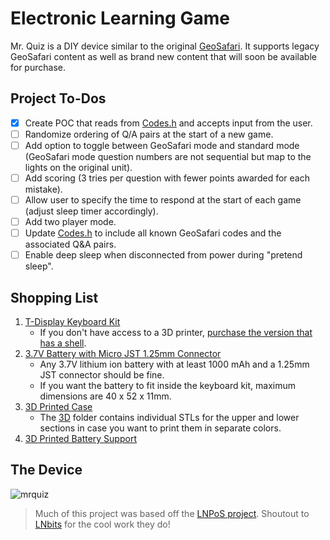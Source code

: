# Electronic Learning Game
Mr. Quiz is a DIY device similar to the original [GeoSafari](https://en.wikipedia.org/wiki/GeoSafari). It supports legacy GeoSafari content as well as brand new content that will soon be available for purchase.

## Project To-Dos
- [x] Create POC that reads from [Codes.h](Codes.h) and accepts input from the user.
- [ ] Randomize ordering of Q/A pairs at the start of a new game.
- [ ] Add option to toggle between GeoSafari mode and standard mode (GeoSafari mode question numbers are not sequential but map to the lights on the original unit).
- [ ] Add scoring (3 tries per question with fewer points awarded for each mistake).
- [ ] Allow user to specify the time to respond at the start of each game (adjust sleep timer accordingly).
- [ ] Add two player mode.
- [ ] Update [Codes.h](Codes.h) to include all known GeoSafari codes and the associated Q&A pairs.
- [ ] Enable deep sleep when disconnected from power during "pretend sleep".

## Shopping List
1. [T-Display Keyboard Kit](https://a.aliexpress.com/_mNxfdco)
   - If you don't have access to a 3D printer, [purchase the version that has a shell](https://www.aliexpress.us/item/3256803403391540.html).
1. [3.7V Battery with Micro JST 1.25mm Connector](https://a.co/d/82xNgZM)
   - Any 3.7V lithium ion battery with at least 1000 mAh and a 1.25mm JST connector should be fine.
   - If you want the battery to fit inside the keyboard kit, maximum dimensions are 40 x 52 x 11mm. 
1. [3D Printed Case](3D/keyboard-case.stl)
   - The [3D](3D) folder contains individual STLs for the upper and lower sections in case you want to print them in separate colors. 
3. [3D Printed Battery Support](3D/battery-support.stl)

## The Device

![mrquiz](https://user-images.githubusercontent.com/7928540/229888725-3ef2f42c-9a16-4bfd-ad37-2b7054d0659a.jpg)

> Much of this project was based off the [LNPoS project](https://github.com/lnbits/lnpos/tree/main). Shoutout to [LNbits](https://github.com/lnbits) for the cool work they do!
